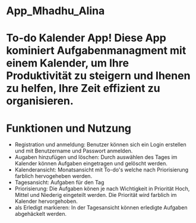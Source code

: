 # App_Mhadhu_Alina
# To-do Kalender App! Diese App kominiert Aufgabenmanagment mit einem Kalender, um Ihre Produktivität zu steigern und Ihenen zu helfen, Ihre Zeit effizient zu organisieren. 

# Funktionen und Nutzung
- Registration und anmeldung: Benutzer können sich ein Login erstellen und mit Benutzername und Passwort anmelden. 
- Augaben hinzufügen und löschen: Durch auswählen des Tages im Kalender können Aufgaben eingetragen und gelöscht werden. 
- Kalenderansicht: Monatsansicht mit To-do's welche nach Priorisierung farblich hervogeheben werden.
- Tagesansicht: Aufgaben für den Tag 
- Priorisierung: Die Aufgaben könen je nach Wichtigkeit in Priorität Hoch, Mittel und Niederig eingeteilt werden. Die Priorität wird farblich im Kalender hervorgehoben. 
- als Erledigt markieren: In der Tagesansicht können erledigte Aufgaben abgehäckelt werden. 



